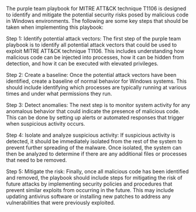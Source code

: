 The purple team playbook for MITRE ATT&CK technique T1106 is designed to identify and mitigate the potential security risks posed by malicious code in Windows environments. The following are some key steps that should be taken when implementing this playbook:

Step 1: Identify potential attack vectors: The first step of the purple team playbook is to identify all potential attack vectors that could be used to exploit MITRE ATT&CK technique T1106. This includes understanding how malicious code can be injected into processes, how it can be hidden from detection, and how it can be executed with elevated privileges.

Step 2: Create a baseline: Once the potential attack vectors have been identified, create a baseline of normal behavior for Windows systems. This should include identifying which processes are typically running at various times and under what permissions they run.

Step 3: Detect anomalies: The next step is to monitor system activity for any anomalous behavior that could indicate the presence of malicious code. This can be done by setting up alerts or automated responses that trigger when suspicious activity occurs.

Step 4: Isolate and analyze suspicious activity: If suspicious activity is detected, it should be immediately isolated from the rest of the system to prevent further spreading of the malware. Once isolated, the system can then be analyzed to determine if there are any additional files or processes that need to be removed.

Step 5: Mitigate the risk: Finally, once all malicious code has been identified and removed, the playbook should include steps for mitigating the risk of future attacks by implementing security policies and procedures that prevent similar exploits from occurring in the future. This may include updating antivirus software or installing new patches to address any vulnerabilities that were previously exploited.